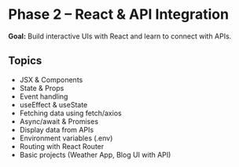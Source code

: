 # Phase 2 – React & API Integration

**Goal:** Build interactive UIs with React and learn to connect with APIs.

## Topics
- JSX & Components
- State & Props
- Event handling
- useEffect & useState
- Fetching data using fetch/axios
- Async/await & Promises
- Display data from APIs
- Environment variables (.env)
- Routing with React Router
- Basic projects (Weather App, Blog UI with API)
